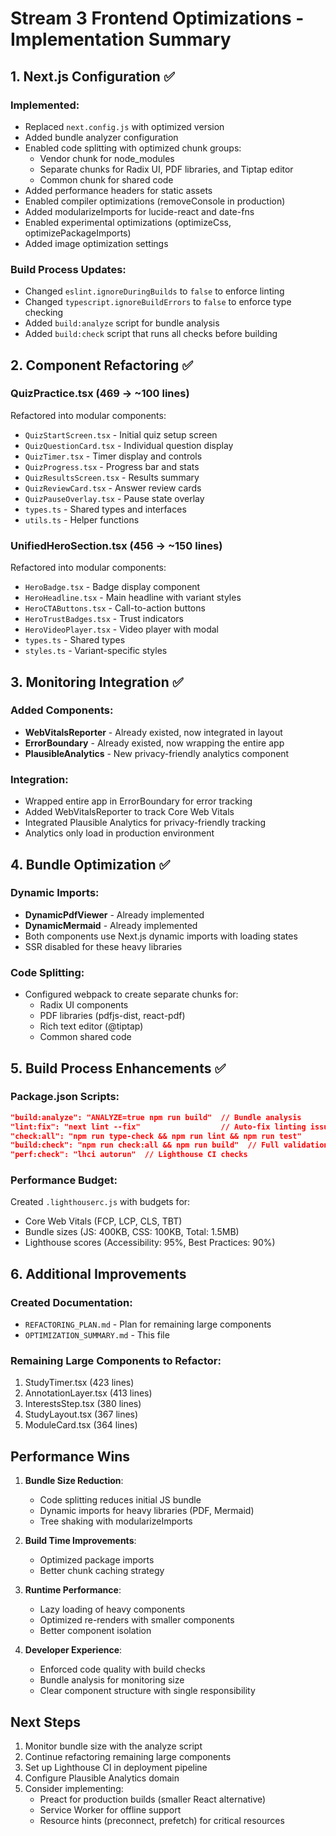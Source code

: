 # Stream 3 Frontend Optimizations - Implementation Summary

## 1. Next.js Configuration ✅

### Implemented:
- Replaced `next.config.js` with optimized version
- Added bundle analyzer configuration
- Enabled code splitting with optimized chunk groups:
  - Vendor chunk for node_modules
  - Separate chunks for Radix UI, PDF libraries, and Tiptap editor
  - Common chunk for shared code
- Added performance headers for static assets
- Enabled compiler optimizations (removeConsole in production)
- Added modularizeImports for lucide-react and date-fns
- Enabled experimental optimizations (optimizeCss, optimizePackageImports)
- Added image optimization settings

### Build Process Updates:
- Changed `eslint.ignoreDuringBuilds` to `false` to enforce linting
- Changed `typescript.ignoreBuildErrors` to `false` to enforce type checking
- Added `build:analyze` script for bundle analysis
- Added `build:check` script that runs all checks before building

## 2. Component Refactoring ✅

### QuizPractice.tsx (469 → ~100 lines)
Refactored into modular components:
- `QuizStartScreen.tsx` - Initial quiz setup screen
- `QuizQuestionCard.tsx` - Individual question display
- `QuizTimer.tsx` - Timer display and controls
- `QuizProgress.tsx` - Progress bar and stats
- `QuizResultsScreen.tsx` - Results summary
- `QuizReviewCard.tsx` - Answer review cards
- `QuizPauseOverlay.tsx` - Pause state overlay
- `types.ts` - Shared types and interfaces
- `utils.ts` - Helper functions

### UnifiedHeroSection.tsx (456 → ~150 lines)
Refactored into modular components:
- `HeroBadge.tsx` - Badge display component
- `HeroHeadline.tsx` - Main headline with variant styles
- `HeroCTAButtons.tsx` - Call-to-action buttons
- `HeroTrustBadges.tsx` - Trust indicators
- `HeroVideoPlayer.tsx` - Video player with modal
- `types.ts` - Shared types
- `styles.ts` - Variant-specific styles

## 3. Monitoring Integration ✅

### Added Components:
- **WebVitalsReporter** - Already existed, now integrated in layout
- **ErrorBoundary** - Already existed, now wrapping the entire app
- **PlausibleAnalytics** - New privacy-friendly analytics component

### Integration:
- Wrapped entire app in ErrorBoundary for error tracking
- Added WebVitalsReporter to track Core Web Vitals
- Integrated Plausible Analytics for privacy-friendly tracking
- Analytics only load in production environment

## 4. Bundle Optimization ✅

### Dynamic Imports:
- **DynamicPdfViewer** - Already implemented
- **DynamicMermaid** - Already implemented
- Both components use Next.js dynamic imports with loading states
- SSR disabled for these heavy libraries

### Code Splitting:
- Configured webpack to create separate chunks for:
  - Radix UI components
  - PDF libraries (pdfjs-dist, react-pdf)
  - Rich text editor (@tiptap)
  - Common shared code

## 5. Build Process Enhancements ✅

### Package.json Scripts:
```json
"build:analyze": "ANALYZE=true npm run build"  // Bundle analysis
"lint:fix": "next lint --fix"                  // Auto-fix linting issues
"check:all": "npm run type-check && npm run lint && npm run test"
"build:check": "npm run check:all && npm run build"  // Full validation
"perf:check": "lhci autorun"  // Lighthouse CI checks
```

### Performance Budget:
Created `.lighthouserc.js` with budgets for:
- Core Web Vitals (FCP, LCP, CLS, TBT)
- Bundle sizes (JS: 400KB, CSS: 100KB, Total: 1.5MB)
- Lighthouse scores (Accessibility: 95%, Best Practices: 90%)

## 6. Additional Improvements

### Created Documentation:
- `REFACTORING_PLAN.md` - Plan for remaining large components
- `OPTIMIZATION_SUMMARY.md` - This file

### Remaining Large Components to Refactor:
1. StudyTimer.tsx (423 lines)
2. AnnotationLayer.tsx (413 lines)
3. InterestsStep.tsx (380 lines)
4. StudyLayout.tsx (367 lines)
5. ModuleCard.tsx (364 lines)

## Performance Wins

1. **Bundle Size Reduction**:
   - Code splitting reduces initial JS bundle
   - Dynamic imports for heavy libraries (PDF, Mermaid)
   - Tree shaking with modularizeImports

2. **Build Time Improvements**:
   - Optimized package imports
   - Better chunk caching strategy

3. **Runtime Performance**:
   - Lazy loading of heavy components
   - Optimized re-renders with smaller components
   - Better component isolation

4. **Developer Experience**:
   - Enforced code quality with build checks
   - Bundle analysis for monitoring size
   - Clear component structure with single responsibility

## Next Steps

1. Monitor bundle size with the analyze script
2. Continue refactoring remaining large components
3. Set up Lighthouse CI in deployment pipeline
4. Configure Plausible Analytics domain
5. Consider implementing:
   - Preact for production builds (smaller React alternative)
   - Service Worker for offline support
   - Resource hints (preconnect, prefetch) for critical resources